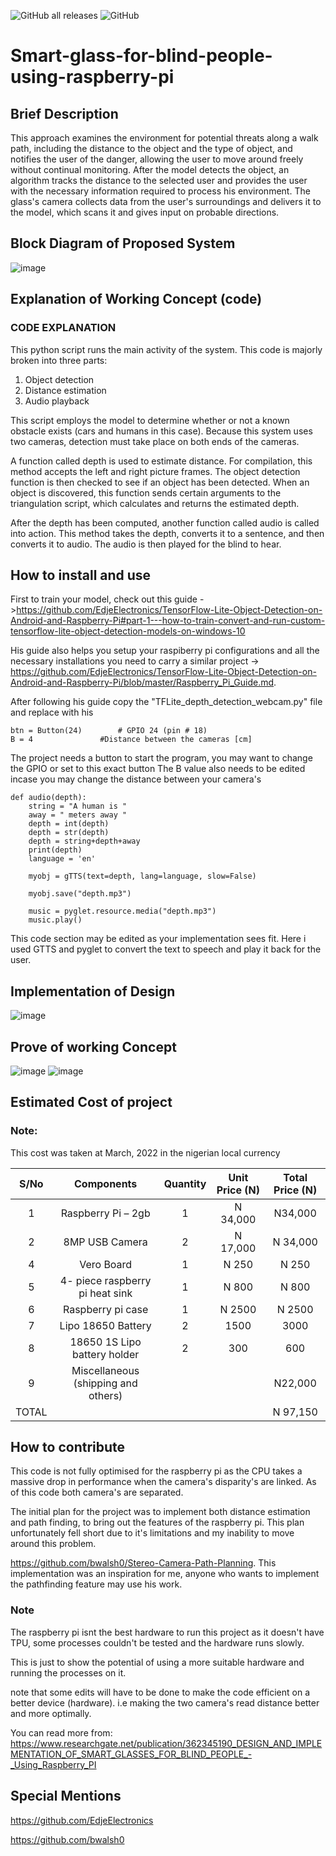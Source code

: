 ![GitHub all releases](https://img.shields.io/github/downloads/pro3088/Smart-glass-for-blind-people-using-raspberry-pi/total)
![GitHub](https://img.shields.io/github/license/pro3088/Smart-glass-for-blind-people-using-raspberry-pi)
# Smart-glass-for-blind-people-using-raspberry-pi
## Brief Description
This approach examines the environment for potential threats along a walk path, including the distance to the object and the type of object, and notifies the user of the danger, allowing the user to move around freely without continual monitoring. After the model detects the object, an algorithm tracks the distance to the selected user and provides the user with the necessary information required to process his environment. 
The glass's camera collects data from the user's surroundings and delivers it to the model, which scans it and gives input on probable directions.

## Block Diagram of Proposed System
![image](https://user-images.githubusercontent.com/53413092/181853881-1f98663c-38bf-499e-ad36-4c379bff4a81.png)


## Explanation of Working Concept (code)
### **CODE EXPLANATION**
This python script runs the main activity of the system. This code is majorly broken into three parts:

1.	Object detection
2.	Distance estimation
3.	Audio playback

This script employs the model to determine whether or not a known obstacle exists (cars and humans in this case). Because this system uses two cameras, detection must take place on both ends of the cameras.

A function called depth is used to estimate distance. For compilation, this method accepts the left and right picture frames. The object detection function is then checked to see if an object has been detected. When an object is discovered, this function sends certain arguments to the triangulation script, which calculates and returns the estimated depth.

After the depth has been computed, another function called audio is called into action. This method takes the depth, converts it to a sentence, and then converts it to audio. The audio is then played for the blind to hear.

## How to install and use
First to train your model, check out this guide ->https://github.com/EdjeElectronics/TensorFlow-Lite-Object-Detection-on-Android-and-Raspberry-Pi#part-1---how-to-train-convert-and-run-custom-tensorflow-lite-object-detection-models-on-windows-10

His guide also helps you setup your raspiberry pi configurations and all the necessary installations you need to carry a similar project -> https://github.com/EdjeElectronics/TensorFlow-Lite-Object-Detection-on-Android-and-Raspberry-Pi/blob/master/Raspberry_Pi_Guide.md.

After following his guide copy the "TFLite_depth_detection_webcam.py" file and replace with his

```
btn = Button(24)        # GPIO 24 (pin # 18)
B = 4               #Distance between the cameras [cm]
```
The project needs a button to start the program, you may want to change the GPIO or set to this exact button
The B value also needs to be edited incase you may change the distance between your camera's

```
def audio(depth):
    string = "A human is "
    away = " meters away "
    depth = int(depth)
    depth = str(depth)
    depth = string+depth+away
    print(depth)
    language = 'en'
    
    myobj = gTTS(text=depth, lang=language, slow=False)
    
    myobj.save("depth.mp3")
    
    music = pyglet.resource.media("depth.mp3")
    music.play()
```
This code section may be edited as your implementation sees fit. Here i used GTTS and pyglet to convert the text to speech and play it back for the user.

## Implementation of Design
![image](https://user-images.githubusercontent.com/53413092/181854175-59785071-797a-413d-a7bc-101c7acd7c1e.png)

## Prove of working Concept
![image](https://user-images.githubusercontent.com/53413092/181854216-0594bae3-e7af-4091-b223-87644b84e779.png)
![image](https://user-images.githubusercontent.com/53413092/181854279-e1316bae-ccb4-423e-a2d2-8322ce607b4c.png)

## Estimated Cost of project

### Note:
This cost was taken at March, 2022 in the nigerian local currency

| S/No| Components| Quantity | Unit Price (N)	 | Total Price (N) |
| :---: | :----------------: | :--------: | :---------------: | :---------------: |
| 1 | Raspberry Pi – 2gb | 1 | 	N 34,000 | 	N34,000 |
| 2 |	8MP USB Camera |	2	 | N 17,000	| N 34,000 |
| 4	| Vero Board | 1 |	N 250 |	N 250 |
| 5	| 4- piece raspberry pi heat sink |	1 |	N 800 |	N 800 |
| 6	| Raspberry pi case |	1 |	N 2500 | N 2500 |
| 7	| Lipo 18650 Battery |	2 |	1500 |	3000 |
| 8	| 18650 1S Lipo battery holder |	2	| 300	| 600 |
| 9	| Miscellaneous (shipping and others) |	| |	N22,000 |
| TOTAL| 	| | |	N 97,150 |

## How to contribute
This code is not fully optimised for the raspberry pi as the CPU takes a massive drop in performance when the camera's disparity's are linked. As of this code both camera's are separated.

The initial plan for the project was to implement both distance estimation and path finding, to bring out the features of the raspberry pi. This plan unfortunately fell short due to it's limitations and my inability to move around this problem.

https://github.com/bwalsh0/Stereo-Camera-Path-Planning. This implementation was an inspiration for me, anyone who wants to implement the pathfinding feature may use his work.

### **Note**
The raspberry pi isnt the best hardware to run this project as it doesn't have TPU, some processes couldn't be tested and the hardware runs slowly.

This is just to show the potential of using a more suitable hardware and running the processes on it.

note that some edits will have to be done to make the code efficient on a better device (hardware). i.e making the two camera's read distance better and more optimally.

You can read more from: https://www.researchgate.net/publication/362345190_DESIGN_AND_IMPLEMENTATION_OF_SMART_GLASSES_FOR_BLIND_PEOPLE_-_Using_Raspberry_PI

## Special Mentions
https://github.com/EdjeElectronics

https://github.com/bwalsh0
